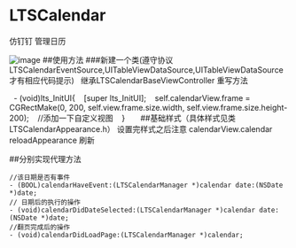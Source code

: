 # LTSCalendar
仿钉钉 管理日历

![image](https://github.com/BossLee1220/LTSCalendar/blob/master/gif.gif)
##使用方法
###新建一个类(遵守协议 LTSCalendarEventSource,UITableViewDataSource,UITableViewDataSource 才有相应代码提示)   继承LTSCalendarBaseViewController 重写方法 
  
    - (void)lts_InitUI{
     [super lts_InitUI];
     self.calendarView.frame = CGRectMake(0, 200, self.view.frame.size.width, self.view.frame.size.height-200);
     //添加一下自定义视图
    }
      
##基础样式（具体样式见类 LTSCalendarAppearance.h）
设置完样式之后注意  calendarView.calendar reloadAppearance 刷新

##分别实现代理方法    
 
    //该日期是否有事件
    - (BOOL)calendarHaveEvent:(LTSCalendarManager *)calendar date:(NSDate *)date;
    // 日期后的执行的操作
    - (void)calendarDidDateSelected:(LTSCalendarManager *)calendar date:(NSDate *)date;
    //翻页完成后的操作
    - (void)calendarDidLoadPage:(LTSCalendarManager *)calendar;
